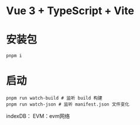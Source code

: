 # Vue 3 + TypeScript + Vite

# 安装包

```shell
pnpm i
```

# 启动
```shell
pnpm run watch-build # 监听 build 构建
pnpm run watch-json # 监听 manifest.json 文件变化
```

indexDB：
EVM：evm网络
